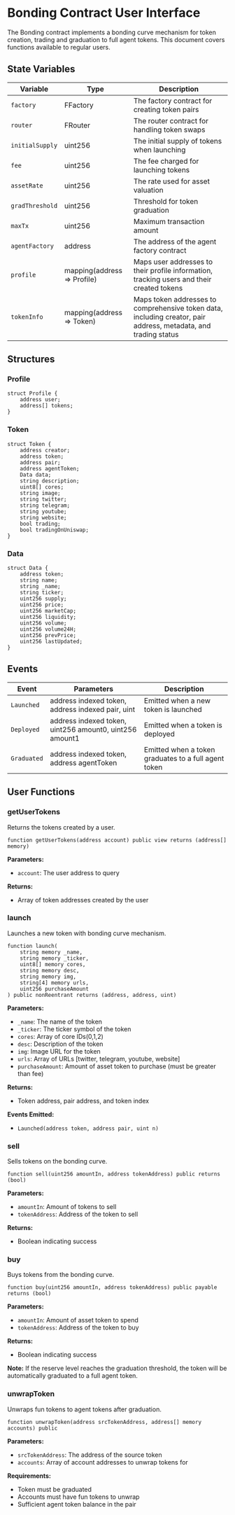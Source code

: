 # Bonding Contract User Interface

The Bonding contract implements a bonding curve mechanism for token creation, trading and graduation to full agent
tokens. This document covers functions available to regular users.

## State Variables

| Variable        | Type                        | Description                                                                                                     |
|-----------------|-----------------------------|-----------------------------------------------------------------------------------------------------------------|
| `factory`       | FFactory                    | The factory contract for creating token pairs                                                                   |
| `router`        | FRouter                     | The router contract for handling token swaps                                                                    |
| `initialSupply` | uint256                     | The initial supply of tokens when launching                                                                     |
| `fee`           | uint256                     | The fee charged for launching tokens                                                                            |
| `assetRate`     | uint256                     | The rate used for asset valuation                                                                               |
| `gradThreshold` | uint256                     | Threshold for token graduation                                                                                  |
| `maxTx`         | uint256                     | Maximum transaction amount                                                                                      |
| `agentFactory`  | address                     | The address of the agent factory contract                                                                       |
| `profile`       | mapping(address => Profile) | Maps user addresses to their profile information, tracking users and their created tokens                       |
| `tokenInfo`     | mapping(address => Token)   | Maps token addresses to comprehensive token data, including creator, pair address, metadata, and trading status |

## Structures

### Profile

```solidity
struct Profile {
    address user;
    address[] tokens;
}
```

### Token

```solidity
struct Token {
    address creator;
    address token;
    address pair;
    address agentToken;
    Data data;
    string description;
    uint8[] cores;
    string image;
    string twitter;
    string telegram;
    string youtube;
    string website;
    bool trading;
    bool tradingOnUniswap;
}
```

### Data

```solidity
struct Data {
    address token;
    string name;
    string _name;
    string ticker;
    uint256 supply;
    uint256 price;
    uint256 marketCap;
    uint256 liquidity;
    uint256 volume;
    uint256 volume24H;
    uint256 prevPrice;
    uint256 lastUpdated;
}
```

## Events

| Event       | Parameters                                              | Description                                          |
|-------------|---------------------------------------------------------|------------------------------------------------------|
| `Launched`  | address indexed token, address indexed pair, uint       | Emitted when a new token is launched                 |
| `Deployed`  | address indexed token, uint256 amount0, uint256 amount1 | Emitted when a token is deployed                     |
| `Graduated` | address indexed token, address agentToken               | Emitted when a token graduates to a full agent token |

## User Functions

### getUserTokens

Returns the tokens created by a user.

```solidity
function getUserTokens(address account) public view returns (address[] memory)
```

**Parameters:**

- `account`: The user address to query

**Returns:**

- Array of token addresses created by the user

### launch

Launches a new token with bonding curve mechanism.

```solidity
function launch(
    string memory _name,
    string memory _ticker,
    uint8[] memory cores,
    string memory desc,
    string memory img,
    string[4] memory urls,
    uint256 purchaseAmount
) public nonReentrant returns (address, address, uint)
```

**Parameters:**

- `_name`: The name of the token
- `_ticker`: The ticker symbol of the token
- `cores`: Array of core IDs(0,1,2)
- `desc`: Description of the token
- `img`: Image URL for the token
- `urls`: Array of URLs [twitter, telegram, youtube, website]
- `purchaseAmount`: Amount of asset token to purchase (must be greater than fee)

**Returns:**

- Token address, pair address, and token index

**Events Emitted:**

- `Launched(address token, address pair, uint n)`

### sell

Sells tokens on the bonding curve.

```solidity
function sell(uint256 amountIn, address tokenAddress) public returns (bool)
```

**Parameters:**

- `amountIn`: Amount of tokens to sell
- `tokenAddress`: Address of the token to sell

**Returns:**

- Boolean indicating success

### buy

Buys tokens from the bonding curve.

```solidity
function buy(uint256 amountIn, address tokenAddress) public payable returns (bool)
```

**Parameters:**

- `amountIn`: Amount of asset token to spend
- `tokenAddress`: Address of the token to buy

**Returns:**

- Boolean indicating success

**Note:** If the reserve level reaches the graduation threshold, the token will be automatically graduated to a full
agent token.

### unwrapToken

Unwraps fun tokens to agent tokens after graduation.

```solidity
function unwrapToken(address srcTokenAddress, address[] memory accounts) public
```

**Parameters:**

- `srcTokenAddress`: The address of the source token
- `accounts`: Array of account addresses to unwrap tokens for

**Requirements:**

- Token must be graduated
- Accounts must have fun tokens to unwrap
- Sufficient agent token balance in the pair
